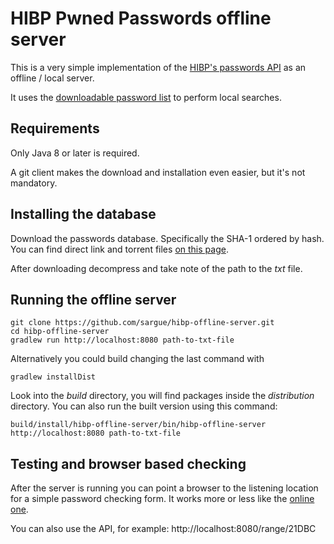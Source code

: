 # HIBP Pwned Passwords offline server

This is a very simple implementation of the
[HIBP's passwords API](https://haveibeenpwned.com/API/v2#PwnedPasswords)
as an offline / local server.

It uses the [downloadable password list](https://haveibeenpwned.com/Passwords)
to perform local searches.

## Requirements

Only Java 8 or later is required.

A git client makes the download and installation even easier, but it's
not mandatory.

## Installing the database

Download the passwords database. Specifically the SHA-1 ordered by hash.
You can find direct link and torrent files
[on this page](https://haveibeenpwned.com/Passwords).

After downloading decompress and take note of the path to the *txt* file.

## Running the offline server


    git clone https://github.com/sargue/hibp-offline-server.git
    cd hibp-offline-server
    gradlew run http://localhost:8080 path-to-txt-file

Alternatively you could build changing the last command with

    gradlew installDist

Look into the *build* directory, you will find packages inside the
*distribution* directory. You can also run the built version using
this command:

    build/install/hibp-offline-server/bin/hibp-offline-server http://localhost:8080 path-to-txt-file

## Testing and browser based checking

After the server is running you can point a browser to the listening
location for a simple password checking form. It works more or less
like the [online one](https://haveibeenpwned.com/Passwords).

You can also use the API, for example: http://localhost:8080/range/21DBC
